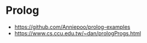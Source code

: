 # Prolog

* https://github.com/Anniepoo/prolog-examples
* https://www.cs.ccu.edu.tw/~dan/prologProgs.html

